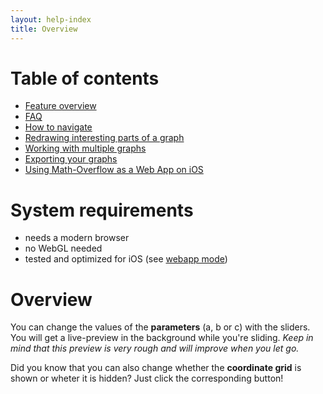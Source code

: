 ```yaml
---
layout: help-index
title: Overview
---
```


# Table of contents
- [Feature overview](features.html)
- [FAQ](faq.html)
- [How to navigate](navigation.html)
- [Redrawing interesting parts of a graph](redraw.html)
- [Working with multiple graphs](multigraph.html)
- [Exporting your graphs](export.html)
- [Using Math-Overflow as a Web App on iOS](webapp.html)

# System requirements
- needs a modern browser
- no WebGL needed
- tested and optimized for iOS (see [webapp mode](webapp.html))

# Overview

You can change the values of the **parameters** (a, b or c) with the sliders. You will get a live-preview in the background while you're sliding. *Keep in mind that this preview is very rough and will improve when you let go.*

Did you know that you can also change whether the **coordinate grid** is shown or wheter it is hidden?
Just click the corresponding button!